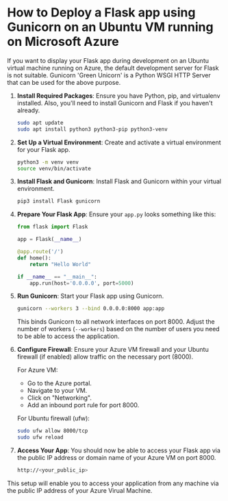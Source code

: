 # How to Deploy a Flask app using Gunicorn on an Ubuntu VM running on Microsoft Azure

If you want to display your Flask app during development on an Ubuntu virtual machine running on Azure, the default development server for Flask is not suitable. Gunicorn 'Green Unicorn' is a Python WSGI HTTP Server that can be used for the above purpose.

1. **Install Required Packages**:
   Ensure you have Python, pip, and virtualenv installed. Also, you'll need to install Gunicorn and Flask if you haven't already.

   ```sh
   sudo apt update
   sudo apt install python3 python3-pip python3-venv
   ```

2. **Set Up a Virtual Environment**:
   Create and activate a virtual environment for your Flask app.

   ```sh
   python3 -m venv venv
   source venv/bin/activate
   ```

3. **Install Flask and Gunicorn**:
   Install Flask and Gunicorn within your virtual environment.

   ```sh
   pip3 install Flask gunicorn
   ```

4. **Prepare Your Flask App**:
   Ensure your `app.py` looks something like this:

   ```python
   from flask import Flask

   app = Flask(__name__)

   @app.route('/')
   def home():
       return "Hello World"

   if __name__ == "__main__":
       app.run(host='0.0.0.0', port=5000)
   ```

5. **Run Gunicorn**:
   Start your Flask app using Gunicorn.

   ```sh
   gunicorn --workers 3 --bind 0.0.0.0:8000 app:app
   ```

   This binds Gunicorn to all network interfaces on port 8000. Adjust the number of workers (`--workers`) based on the number of users you need to be able to access the application.

6. **Configure Firewall**:
   Ensure your Azure VM firewall and your Ubuntu firewall (if enabled) allow traffic on the necessary port (8000).

   For Azure VM:

   - Go to the Azure portal.
   - Navigate to your VM.
   - Click on "Networking".
   - Add an inbound port rule for port 8000.

   For Ubuntu firewall (ufw):

   ```sh
   sudo ufw allow 8000/tcp
   sudo ufw reload
   ```

7. **Access Your App**:
You should now be able to access your Flask app via the public IP address or domain name of your Azure VM on port 8000.

   ```sh
   http://<your_public_ip>
   ```

This setup will enable you to access your application from any machine via the public IP address of your Azure Virual Machine.